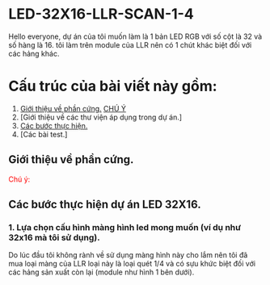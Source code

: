 # LED-32X16-LLR-SCAN-1-4
Hello everyone, dự án của tôi muốn làm là 1 bản LED RGB với số cột là 32 và số hàng là 16. tôi làm trên module của LLR nên có 1 chút khác biệt đối với các hảng khác.
# Cấu trúc của bài viết này gồm:
1. [Giới thiệu về phần cứng.](#giới-thiệu-về-phần-cứng)
      [CHÚ Ý](chú-ý-1)
2. [Giới thiệu về các thư viện áp dụng trong dự án.]
3. [Các bước thực hiện.](#các-bước-thục-hiện-dự-án-led-32x16)
4. [Các bài test.]
## Giới thiệu về phần cứng.
<span style="color:red">Chú ý:
## Các bước thực hiện dự án LED 32X16.
### 1. Lựa chọn cấu hình màng hình led mong muốn (ví dụ như 32x16 mà tôi sử dụng).
Do lúc đầu tôi không rành về sử dụng màng hình này cho lắm nên tôi đã mua loại màng của LLR loại này là loại quét 1/4 và có sựu khức biệt đối với các hảng sản xuất còn lại (module như hình 1 bên dưới). 
